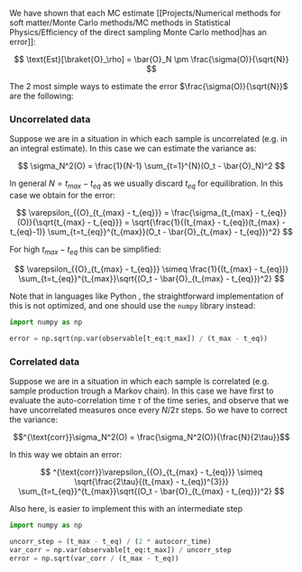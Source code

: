 We have shown that each MC estimate [[Projects/Numerical methods for soft matter/Monte Carlo methods/MC methods in Statistical Physics/Efficiency of the direct sampling Monte Carlo method|has an error]]:

$$ \text{Est}[\braket{O}_\rho] = \bar{O}_N \pm \frac{\sigma(O)}{\sqrt{N}} $$

The 2 most simple ways to estimate the error $\frac{\sigma(O)}{\sqrt{N}}$ are the following:
### Uncorrelated data

Suppose we are in a situation in which each sample is uncorrelated (e.g. in an integral estimate). In this case we can estimate the variance as:

$$ \sigma_N^2(O) = \frac{1}{N-1} \sum_{t=1}^{N}(O_t - \bar{O}_N)^2 $$

In general $N = t_{max} - t_{eq}$ as we usually discard $t_{eq}$ for equilibration. In this case we obtain for the error:

$$ \varepsilon_{{O}_{t_{max} - t_{eq}}} = \frac{\sigma_{t_{max} - t_{eq}}(O)}{\sqrt{t_{max} - t_{eq}}} = \sqrt{\frac{1}{(t_{max} - t_{eq})(t_{max} - t_{eq}-1)} \sum_{t=t_{eq}}^{t_{max}}(O_t - \bar{O}_{t_{max} - t_{eq}})^2} $$

For high $t_{max}-t_{eq}$ this can be simplified:

$$ \varepsilon_{{O}_{t_{max} - t_{eq}}} \simeq   \frac{1}{(t_{max} - t_{eq})} \sum_{t=t_{eq}}^{t_{max}}\sqrt{(O_t - \bar{O}_{t_{max} - t_{eq}})^2} $$

Note that in languages like Python , the straightforward implementation of this is not optimized, and one should use the `numpy` library instead:

````Python
import numpy as np

error = np.sqrt(np.var(observable[t_eq:t_max]) / (t_max - t_eq))
````

### Correlated data

Suppose we are in a situation in which each sample is correlated (e.g. sample production trough a Markov chain). In this case we have first to evaluate the auto-correlation time $\tau$ of the time series, and observe that we have uncorrelated measures once every $N/2\tau$ steps.
So we have to correct the variance:

$$^{\text{corr}}\sigma_N^2(O) = \frac{\sigma_N^2(O)}{\frac{N}{2\tau}}$$

In this way we obtain an error:

$$ ^{\text{corr}}\varepsilon_{{O}_{t_{max} - t_{eq}}} \simeq   \sqrt{\frac{2\tau}{(t_{max} - t_{eq})^{3}}} \sum_{t=t_{eq}}^{t_{max}}\sqrt{(O_t - \bar{O}_{t_{max} - t_{eq}})^2} $$

Also here, is easier to implement this with an intermediate step

````Python
import numpy as np

uncorr_step = (t_max - t_eq) / (2 * autocorr_time)
var_corr = np.var(observable[t_eq:t_max]) / uncorr_step
error = np.sqrt(var_corr / (t_max - t_eq))
````
